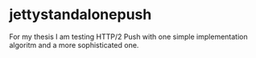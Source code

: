 # jettystandalonepush

For my thesis I am testing HTTP/2 Push with one simple implementation algoritm and a more sophisticated one.
